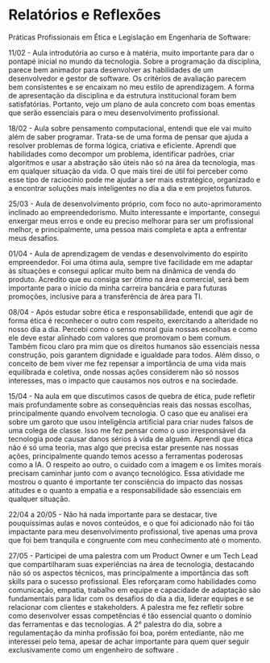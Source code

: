 # Relatórios e Reflexões

Práticas Profissionais em Ética e Legislação em Engenharia de Software:

11/02 - Aula introdutória ao curso e à matéria, muito importante para dar o pontapé inicial no mundo da tecnologia. Sobre a programação da disciplina, parece bem animador para desenvolver as habilidades de um desenvolvedor e gestor de software. Os critérios de avaliação parecem bem consistentes e se encaixam no meu estilo de aprendizagem. A forma de apresentação da disciplina e da estrutura institucional foram bem satisfatórias. Portanto, vejo um plano de aula concreto com boas ementas que serão essenciais para o meu desenvolvimento profissional.

18/02 - Aula sobre pensamento computacional, entendi que ele vai muito além de saber programar. Trata-se de uma forma de pensar que ajuda a resolver problemas de forma lógica, criativa e eficiente. Aprendi que habilidades como decompor um problema, identificar padrões, criar algoritmos e usar a abstração são úteis não só na área da tecnologia, mas em qualquer situação da vida. O que mais tirei de útil foi perceber como esse tipo de raciocínio pode me ajudar a ser mais estratégico, organizado e a encontrar soluções mais inteligentes no dia a dia e em projetos futuros.

25/03 - Aula de desenvolvimento próprio, com foco no auto-aprimoramento inclinado ao empreendedorismo. Muito interessante e importante, consegui enxergar meus erros e onde eu preciso melhorar para ser um profissional melhor, e principalmente, uma pessoa mais completa e apta a enfrentar meus desafios.

01/04 - Aula de aprendizagem de vendas e desenvolvimento do espírito empreendedor. Foi uma ótima aula, sempre tive facilidade em me adaptar às situações e consegui aplicar muito bem na dinâmica de venda do produto. Acredito que eu consiga ser ótimo na área comercial, será bem importante para o início da minha carreira bancária e para futuras promoções, inclusive para a transferência de área para TI.

08/04 - Após estudar sobre ética e responsabilidade, entendi que agir de forma ética é reconhecer o outro com respeito, exercitando a alteridade no nosso dia a dia. Percebi como o senso moral guia nossas escolhas e como ele deve estar alinhado com valores que promovam o bem comum. Também ficou claro pra mim que os direitos humanos são essenciais nessa construção, pois garantem dignidade e igualdade para todos. Além disso, o conceito de bem viver me fez repensar a importância de uma vida mais equilibrada e coletiva, onde nossas ações considerem não só nossos interesses, mas o impacto que causamos nos outros e na sociedade.

15/04 - Na aula em que discutimos casos de quebra de ética, pude refletir mais profundamente sobre as consequências reais das nossas escolhas, principalmente quando envolvem tecnologia. O caso que eu analisei era sobre um garoto que usou inteligência artificial para criar nudes falsos de uma colega de classe. Isso me fez pensar como o uso irresponsável da tecnologia pode causar danos sérios à vida de alguém. Aprendi que ética não é só uma teoria, mas algo que precisa estar presente nas nossas ações, principalmente quando temos acesso a ferramentas poderosas como a IA. O respeito ao outro, o cuidado com a imagem e os limites morais precisam caminhar junto com o avanço tecnológico. Essa atividade me mostrou o quanto é importante ter consciência do impacto das nossas atitudes e o quanto a empatia e a responsabilidade são essenciais em qualquer situação.

22/04 a 20/05 - Não há nada importante para se destacar, tive pouquíssimas aulas e novos conteúdos, e o que foi adicionado não foi tão impactante para meu desenvolvimento profissional, tive apenas uma prova que foi bem tranquila e congruente com meu conhecimento até o momento.

27/05 - Participei de uma palestra com um Product Owner e um Tech Lead que compartilharam suas experiências na área de tecnologia, destacando não só os aspectos técnicos, mas principalmente a importância das soft skills para o sucesso profissional. Eles reforçaram como habilidades como comunicação, empatia, trabalho em equipe e capacidade de adaptação são fundamentais para lidar com os desafios do dia a dia, liderar equipes e se relacionar com clientes e stakeholders. A palestra me fez refletir sobre como desenvolver essas competências é tão essencial quanto o domínio das ferramentas e das tecnologias. A 2° palestra do dia, sobre a regulamentação da minha profissão foi boa, porém entediante, não me interessei pelo tema, apesar de achar importante para quem quer seguir exclusivamente como um engenheiro de software .
